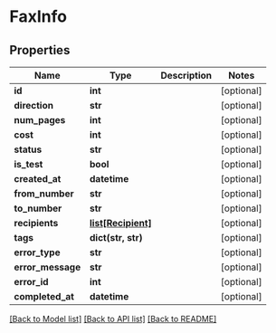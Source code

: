 # FaxInfo

## Properties
Name | Type | Description | Notes
------------ | ------------- | ------------- | -------------
**id** | **int** |  | [optional] 
**direction** | **str** |  | [optional] 
**num_pages** | **int** |  | [optional] 
**cost** | **int** |  | [optional] 
**status** | **str** |  | [optional] 
**is_test** | **bool** |  | [optional] 
**created_at** | **datetime** |  | [optional] 
**from_number** | **str** |  | [optional] 
**to_number** | **str** |  | [optional] 
**recipients** | [**list[Recipient]**](Recipient.md) |  | [optional] 
**tags** | **dict(str, str)** |  | [optional] 
**error_type** | **str** |  | [optional] 
**error_message** | **str** |  | [optional] 
**error_id** | **int** |  | [optional] 
**completed_at** | **datetime** |  | [optional] 

[[Back to Model list]](../README.md#documentation-for-models) [[Back to API list]](../README.md#documentation-for-api-endpoints) [[Back to README]](../README.md)


